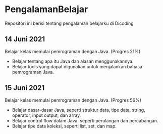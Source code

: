 # PengalamanBelajar
Repositori ini berisi tentang pengalaman belajarku di Dicoding

14 Juni 2021
--
Belajar kelas memulai pemrograman dengan Java. (Progres 21%)
- Belajar tentang apa itu Java dan alasan menggunakannya.
- Belajar tools yang dapat digunakan untuk menjalankan bahasa pemrograman Java.

15 Juni 2021
--
Belajar kelas memulai pemrograman dengan Java. (Progres 56%)
- Belajar dasar-dasar Java, seperti struktur data, tipe data, string, operator, input output, dan array.
- Belajar control flow dalam Java, seperti perulangan dan percabangan.
- Belajar tipe data koleksi, seperti list, set, dan map. 
